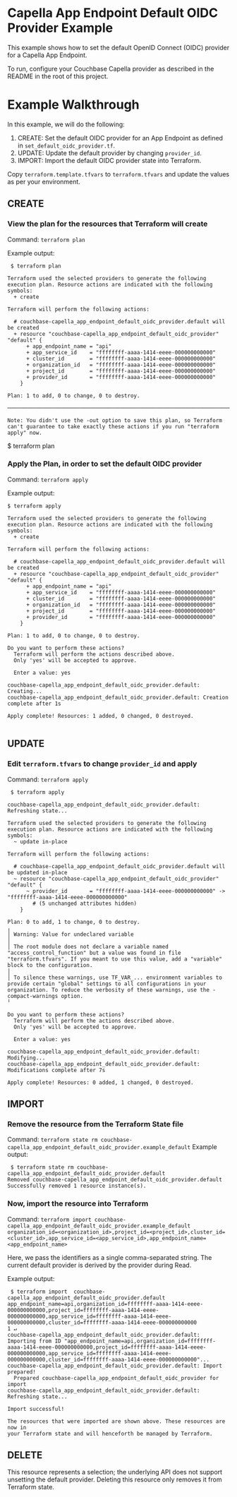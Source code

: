 # Capella App Endpoint Default OIDC Provider Example

This example shows how to set the default OpenID Connect (OIDC) provider for a Capella App Endpoint.

To run, configure your Couchbase Capella provider as described in the README in the root of this project.

# Example Walkthrough

In this example, we will do the following:

1. CREATE: Set the default OIDC provider for an App Endpoint as defined in `set_default_oidc_provider.tf`.
2. UPDATE: Update the default provider by changing `provider_id`.
3. IMPORT: Import the default OIDC provider state into Terraform.

Copy `terraform.template.tfvars` to `terraform.tfvars` and update the values as per your environment.

## CREATE
### View the plan for the resources that Terraform will create

Command: `terraform plan`

Example output:

```
 $ terraform plan

Terraform used the selected providers to generate the following execution plan. Resource actions are indicated with the following symbols:
  + create

Terraform will perform the following actions:

  # couchbase-capella_app_endpoint_default_oidc_provider.default will be created
  + resource "couchbase-capella_app_endpoint_default_oidc_provider" "default" {
      + app_endpoint_name = "api"
      + app_service_id    = "ffffffff-aaaa-1414-eeee-000000000000"
      + cluster_id        = "ffffffff-aaaa-1414-eeee-000000000000"
      + organization_id   = "ffffffff-aaaa-1414-eeee-000000000000"
      + project_id        = "ffffffff-aaaa-1414-eeee-000000000000"
      + provider_id       = "ffffffff-aaaa-1414-eeee-000000000000"
    }

Plan: 1 to add, 0 to change, 0 to destroy.

──────────────────────────────────────────────────────────────────────────────────────────────────────────────────────────────────────────────────────────────────────────────────────────────────────────────────────────────────────────────────────────────────────────────────────────────────────────────────────────────────────────────────────────────

Note: You didn't use the -out option to save this plan, so Terraform can't guarantee to take exactly these actions if you run "terraform apply" now.

```
 $ terraform plan
### Apply the Plan, in order to set the default OIDC provider

Command: `terraform apply`

Example output:

```
$ terraform apply                                                                       

Terraform used the selected providers to generate the following execution plan. Resource actions are indicated with the following symbols:
  + create

Terraform will perform the following actions:

  # couchbase-capella_app_endpoint_default_oidc_provider.default will be created
  + resource "couchbase-capella_app_endpoint_default_oidc_provider" "default" {
      + app_endpoint_name = "api"
      + app_service_id    = "ffffffff-aaaa-1414-eeee-000000000000"
      + cluster_id        = "ffffffff-aaaa-1414-eeee-000000000000"
      + organization_id   = "ffffffff-aaaa-1414-eeee-000000000000"
      + project_id        = "ffffffff-aaaa-1414-eeee-000000000000"
      + provider_id       = "ffffffff-aaaa-1414-eeee-000000000000"
    }

Plan: 1 to add, 0 to change, 0 to destroy.

Do you want to perform these actions?
  Terraform will perform the actions described above.
  Only 'yes' will be accepted to approve.

  Enter a value: yes

couchbase-capella_app_endpoint_default_oidc_provider.default: Creating...
couchbase-capella_app_endpoint_default_oidc_provider.default: Creation complete after 1s

Apply complete! Resources: 1 added, 0 changed, 0 destroyed.
    
```

## UPDATE
### Edit `terraform.tfvars` to change `provider_id` and apply

Command: `terraform apply`
```
 $ terraform apply

couchbase-capella_app_endpoint_default_oidc_provider.default: Refreshing state...

Terraform used the selected providers to generate the following execution plan. Resource actions are indicated with the following symbols:
  ~ update in-place

Terraform will perform the following actions:

  # couchbase-capella_app_endpoint_default_oidc_provider.default will be updated in-place
  ~ resource "couchbase-capella_app_endpoint_default_oidc_provider" "default" {
      ~ provider_id       = "ffffffff-aaaa-1414-eeee-000000000000" -> "ffffffff-aaaa-1414-eeee-000000000000"
        # (5 unchanged attributes hidden)
    }

Plan: 0 to add, 1 to change, 0 to destroy.
╷
│ Warning: Value for undeclared variable
│ 
│ The root module does not declare a variable named "access_control_function" but a value was found in file "terraform.tfvars". If you meant to use this value, add a "variable" block to the configuration.
│ 
│ To silence these warnings, use TF_VAR_... environment variables to provide certain "global" settings to all configurations in your organization. To reduce the verbosity of these warnings, use the -compact-warnings option.
╵

Do you want to perform these actions?
  Terraform will perform the actions described above.
  Only 'yes' will be accepted to approve.

  Enter a value: yes

couchbase-capella_app_endpoint_default_oidc_provider.default: Modifying...
couchbase-capella_app_endpoint_default_oidc_provider.default: Modifications complete after 7s

Apply complete! Resources: 0 added, 1 changed, 0 destroyed.

```

## IMPORT
### Remove the resource from the Terraform State file

Command: `terraform state rm couchbase-capella_app_endpoint_default_oidc_provider.example_default`
Example output:

```
 $ terraform state rm couchbase-capella_app_endpoint_default_oidc_provider.default              
Removed couchbase-capella_app_endpoint_default_oidc_provider.default
Successfully removed 1 resource instance(s).
```
### Now, import the resource into Terraform

Command: `terraform import couchbase-capella_app_endpoint_default_oidc_provider.example_default organization_id=<organization_id>,project_id=<project_id>,cluster_id=<cluster_id>,app_service_id=<app_service_id>,app_endpoint_name=<app_endpoint_name>`

Here, we pass the identifiers as a single comma-separated string. The current default provider is derived by the provider during Read.

Example output:

```
 $ terraform import  couchbase-capella_app_endpoint_default_oidc_provider.default app_endpoint_name=api,organization_id=ffffffff-aaaa-1414-eeee-000000000000,project_id=ffffffff-aaaa-1414-eeee-000000000000,app_service_id=ffffffff-aaaa-1414-eeee-000000000000,cluster_id=ffffffff-aaaa-1414-eeee-000000000000                                           1 ↵
couchbase-capella_app_endpoint_default_oidc_provider.default: Importing from ID "app_endpoint_name=api,organization_id=ffffffff-aaaa-1414-eeee-000000000000,project_id=ffffffff-aaaa-1414-eeee-000000000000,app_service_id=ffffffff-aaaa-1414-eeee-000000000000,cluster_id=ffffffff-aaaa-1414-eeee-000000000000"...
couchbase-capella_app_endpoint_default_oidc_provider.default: Import prepared!
  Prepared couchbase-capella_app_endpoint_default_oidc_provider for import
couchbase-capella_app_endpoint_default_oidc_provider.default: Refreshing state...

Import successful!

The resources that were imported are shown above. These resources are now in
your Terraform state and will henceforth be managed by Terraform.

```

## DELETE
This resource represents a selection; the underlying API does not support unsetting the default provider. Deleting this resource only removes it from Terraform state.
